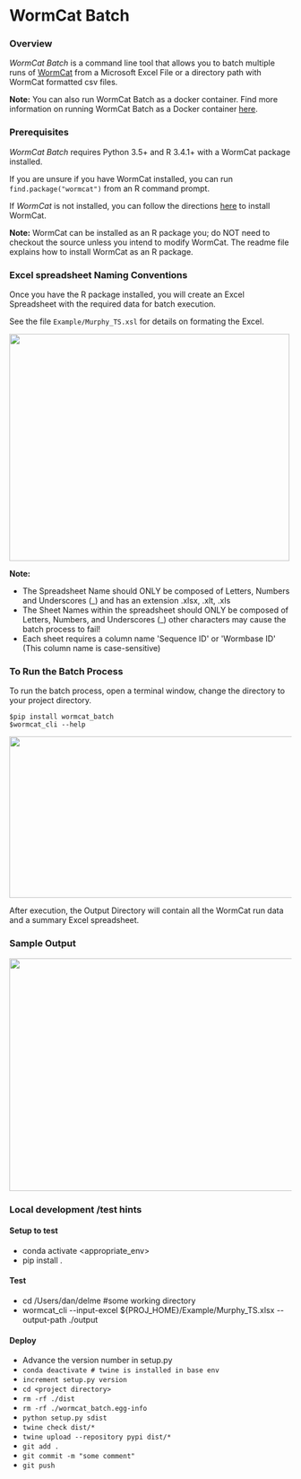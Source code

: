 # WormCat Batch

### Overview
*WormCat Batch* is a command line tool that allows you to batch multiple
runs of [WormCat](http://wormcat.com) from a Microsoft Excel File or a directory path with WormCat formatted csv files.

**Note:** You can also run WormCat Batch as a docker container. Find more information on running WormCat Batch as a Docker container [here](https://hub.docker.com/r/danhumassmed/wormcat_batch).

### Prerequisites

*WormCat Batch* requires Python 3.5+ and R 3.4.1+ with a WormCat
package installed.

If you are unsure if you have WormCat installed, you can run
`find.package("wormcat")` from an R command prompt.

If *WormCat* is not installed, you can follow the directions
[here](https://github.com/dphiggs01/Wormcat/blob/master/README.md)
to install WormCat. 

**Note:** WormCat can be installed as an R package you;
do NOT need to checkout the source unless you intend to modify WormCat.
The readme file explains how to install WormCat as an R package.


### Excel spreadsheet Naming Conventions

Once you have the R package installed, you will create an Excel
Spreadsheet with the required data for batch execution.

See the file `Example/Murphy_TS.xsl` for details on formating the Excel.

<img src="./Images/Sample_Input.png"  height="405" width="500"/>

**Note:**

* The Spreadsheet Name should ONLY be composed of Letters, Numbers and
Underscores (_) and has an extension .xlsx, .xlt, .xls
* The Sheet Names within the spreadsheet should ONLY be composed of
Letters, Numbers, and Underscores (_) other characters may cause the
batch process to fail!
* Each sheet requires a column name 'Sequence ID' or 'Wormbase ID'
(This column name is case-sensitive)

### To Run the Batch Process

To run the batch process, open a terminal window, change the directory to your
project directory.

```
$pip install wormcat_batch
$wormcat_cli --help
```

<img src="./Images/Example_Run.png"  height="288" width="800"/>


After execution, the Output Directory will contain all the WormCat run data and a
summary Excel spreadsheet.



### Sample Output


<img src="./Images/Sample_Output.png"  height="415" width="800"/>

### Local development /test hints

#### Setup to test
* conda activate <appropriate_env>
* pip install .

#### Test
* cd /Users/dan/delme #some working directory
* wormcat_cli --input-excel ${PROJ_HOME}/Example/Murphy_TS.xlsx --output-path ./output  

#### Deploy
* Advance the version number in setup.py
* `conda deactivate # twine is installed in base env`
* `increment setup.py version`
* `cd <project directory>`
* `rm -rf ./dist`
* `rm -rf ./wormcat_batch.egg-info`
* `python setup.py sdist`
* `twine check dist/*`
* `twine upload --repository pypi dist/*`
* `git add .`
* `git commit -m "some comment"`
* `git push`




